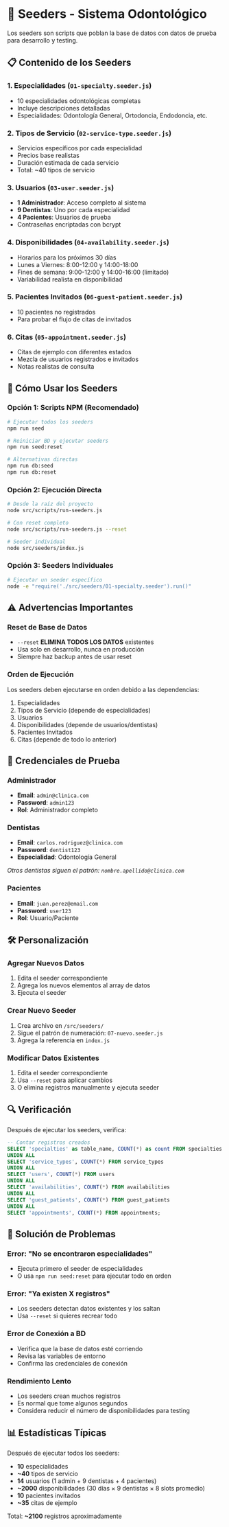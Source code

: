 # 🌱 Seeders - Sistema Odontológico

Los seeders son scripts que poblan la base de datos con datos de prueba para desarrollo y testing.

## 📋 Contenido de los Seeders

### 1. **Especialidades** (`01-specialty.seeder.js`)
- 10 especialidades odontológicas completas
- Incluye descripciones detalladas
- Especialidades: Odontología General, Ortodoncia, Endodoncia, etc.

### 2. **Tipos de Servicio** (`02-service-type.seeder.js`)
- Servicios específicos por cada especialidad
- Precios base realistas
- Duración estimada de cada servicio
- Total: ~40 tipos de servicio

### 3. **Usuarios** (`03-user.seeder.js`)
- **1 Administrador**: Acceso completo al sistema
- **9 Dentistas**: Uno por cada especialidad
- **4 Pacientes**: Usuarios de prueba
- Contraseñas encriptadas con bcrypt

### 4. **Disponibilidades** (`04-availability.seeder.js`)
- Horarios para los próximos 30 días
- Lunes a Viernes: 8:00-12:00 y 14:00-18:00
- Fines de semana: 9:00-12:00 y 14:00-16:00 (limitado)
- Variabilidad realista en disponibilidad

### 5. **Pacientes Invitados** (`06-guest-patient.seeder.js`)
- 10 pacientes no registrados
- Para probar el flujo de citas de invitados

### 6. **Citas** (`05-appointment.seeder.js`)
- Citas de ejemplo con diferentes estados
- Mezcla de usuarios registrados e invitados
- Notas realistas de consulta

## 🚀 Cómo Usar los Seeders

### Opción 1: Scripts NPM (Recomendado)
```bash
# Ejecutar todos los seeders
npm run seed

# Reiniciar BD y ejecutar seeders
npm run seed:reset

# Alternativas directas
npm run db:seed
npm run db:reset
```

### Opción 2: Ejecución Directa
```bash
# Desde la raíz del proyecto
node src/scripts/run-seeders.js

# Con reset completo
node src/scripts/run-seeders.js --reset

# Seeder individual
node src/seeders/index.js
```

### Opción 3: Seeders Individuales
```bash
# Ejecutar un seeder específico
node -e "require('./src/seeders/01-specialty.seeder').run()"
```

## ⚠️ Advertencias Importantes

### Reset de Base de Datos
- `--reset` **ELIMINA TODOS LOS DATOS** existentes
- Usa solo en desarrollo, nunca en producción
- Siempre haz backup antes de usar reset

### Orden de Ejecución
Los seeders deben ejecutarse en orden debido a las dependencias:
1. Especialidades
2. Tipos de Servicio (depende de especialidades)
3. Usuarios
4. Disponibilidades (depende de usuarios/dentistas)
5. Pacientes Invitados
6. Citas (depende de todo lo anterior)

## 🔑 Credenciales de Prueba

### Administrador
- **Email**: `admin@clinica.com`
- **Password**: `admin123`
- **Rol**: Administrador completo

### Dentistas
- **Email**: `carlos.rodriguez@clinica.com`
- **Password**: `dentist123`
- **Especialidad**: Odontología General

*Otros dentistas siguen el patrón: `nombre.apellido@clinica.com`*

### Pacientes
- **Email**: `juan.perez@email.com`
- **Password**: `user123`
- **Rol**: Usuario/Paciente

## 🛠️ Personalización

### Agregar Nuevos Datos
1. Edita el seeder correspondiente
2. Agrega los nuevos elementos al array de datos
3. Ejecuta el seeder

### Crear Nuevo Seeder
1. Crea archivo en `/src/seeders/`
2. Sigue el patrón de numeración: `07-nuevo.seeder.js`
3. Agrega la referencia en `index.js`

### Modificar Datos Existentes
1. Edita el seeder correspondiente
2. Usa `--reset` para aplicar cambios
3. O elimina registros manualmente y ejecuta seeder

## 🔍 Verificación

Después de ejecutar los seeders, verifica:

```sql
-- Contar registros creados
SELECT 'specialties' as table_name, COUNT(*) as count FROM specialties
UNION ALL
SELECT 'service_types', COUNT(*) FROM service_types
UNION ALL
SELECT 'users', COUNT(*) FROM users
UNION ALL
SELECT 'availabilities', COUNT(*) FROM availabilities
UNION ALL
SELECT 'guest_patients', COUNT(*) FROM guest_patients
UNION ALL
SELECT 'appointments', COUNT(*) FROM appointments;
```

## 🐛 Solución de Problemas

### Error: "No se encontraron especialidades"
- Ejecuta primero el seeder de especialidades
- O usa `npm run seed:reset` para ejecutar todo en orden

### Error: "Ya existen X registros"
- Los seeders detectan datos existentes y los saltan
- Usa `--reset` si quieres recrear todo

### Error de Conexión a BD
- Verifica que la base de datos esté corriendo
- Revisa las variables de entorno
- Confirma las credenciales de conexión

### Rendimiento Lento
- Los seeders crean muchos registros
- Es normal que tome algunos segundos
- Considera reducir el número de disponibilidades para testing

## 📊 Estadísticas Típicas

Después de ejecutar todos los seeders:
- **10** especialidades
- **~40** tipos de servicio
- **14** usuarios (1 admin + 9 dentistas + 4 pacientes)
- **~2000** disponibilidades (30 días × 9 dentistas × 8 slots promedio)
- **10** pacientes invitados
- **~35** citas de ejemplo

Total: **~2100** registros aproximadamente

